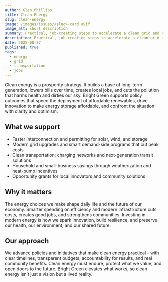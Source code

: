 ```yaml
---
author: Glen Phillips
title: Clean Energy
slug: clean-energy
image: /images/issues/<slug>-card.avif
image_alt: short description
summary: Practical, job-creating steps to accelerate a clean grid and clean transportation.
description: Practical, job-creating steps to accelerate a clean grid and transportation.
date: 2025-08-27
published: true
tags:
  - energy
  - grid
  - transportation
  - jobs
---
```


Clean energy is a prosperity strategy.  It builds a base of long-term generation, lowers bills over time, creates local jobs, and cuts the pollution that harms health and dirties our sky.  Bright Green supports policy outcomes that speed the deployment of affordable renewables, drive innovation to make energy storage affordable, and confront the situation with clarity and optimism.

## What we support
- Faster interconnection and permitting for solar, wind, and storage
- Modern grid upgrades and smart demand-side programs that cut peak costs
- Clean transportation: charging networks and next-generation transit solutions
- Household and small-business savings through weatherization and heat-pump incentives
- Opportunity grants for local innovators and community solutions

## Why it matters
The energy choices we make shape daily life and the future of our economy.  Smarter spending on efficiency and modern infrastructure cuts costs, creates good jobs, and strengthens communities.  Investing in modern energy is how we spark innovation, build resilience, and preserve our health, our environment, and our shared future.

## Our approach
We advance policies and initiatives that make clean energy practical - with clear timelines, transparent budgets, accountability for results, and real community benefits.  Clean energy must endure, protect what we value, and open doors to the future.  Bright Green elevates what works, so clean energy isn’t just a vision but a lived reality.
